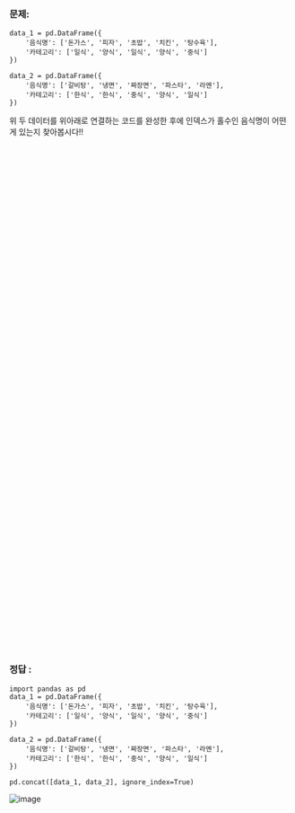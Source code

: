 ### 문제:<br>
```
data_1 = pd.DataFrame({
    '음식명': ['돈가스', '피자', '초밥', '치킨', '탕수육'],
    '카테고리': ['일식', '양식', '일식', '양식', '중식']
})

data_2 = pd.DataFrame({
    '음식명': ['갈비탕', '냉면', '짜장면', '파스타', '라멘'],
    '카테고리': ['한식', '한식', '중식', '양식', '일식']
})
```
위 두 데이터를 위아래로 연결하는 코드를 완성한 후에 인덱스가 홀수인 음식명이 어떤 게 있는지 찾아봅시다!!

<br/><br/>
<br/><br/>
<br/><br/>
<br/><br/>
<br/><br/>
<br/><br/>
<br/><br/>
<br/><br/>
<br/><br/>
<br/><br/>
<br/><br/>
<br/><br/>
<br/><br/>

<br/><br/>
<br/><br/>
<br/><br/>
<br/><br/>
<br/><br/>
<br/><br/>
<br/><br/>
<br/><br/>
<br/><br/>
<br/><br/>
<br/><br/>
<br/><br/>
<br/><br/>
### 정답 : <br>
```
import pandas as pd
data_1 = pd.DataFrame({
    '음식명': ['돈가스', '피자', '초밥', '치킨', '탕수육'],
    '카테고리': ['일식', '양식', '일식', '양식', '중식']
})

data_2 = pd.DataFrame({
    '음식명': ['갈비탕', '냉면', '짜장면', '파스타', '라멘'],
    '카테고리': ['한식', '한식', '중식', '양식', '일식']
})

pd.concat([data_1, data_2], ignore_index=True)
```


![image](https://github.com/sejongsmarcle/2023_Autumn_DataAnalysisStudy/assets/128336150/895820f5-395c-48dc-a1f2-7738fc0c7530)
